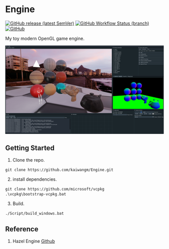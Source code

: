 # Engine

[![GitHub release (latest SemVer)](https://img.shields.io/github/v/release/kaiwangm/Engine?style=flat-square)](https://github.com/kaiwangm/Engine/releases)
[![GitHub Workflow Status (branch)](https://img.shields.io/github/workflow/status/kaiwangm/Engine/Windows%20CI/main?style=flat-square)](https://github.com/kaiwangm/Engine/actions/workflows/Windows_CI.yml)
[![GitHub](https://img.shields.io/github/license/kaiwangm/Engine?style=flat-square)](https://github.com/kaiwangm/Engine/blob/main/LICENSE)

My toy modern OpenGL game engine.

![](https://raw.githubusercontent.com/kaiwangm/Engine/main/Assert/GBuffer.png)

## Getting Started

1. Clone the repo.

```
git clone https://github.com/kaiwangm/Engine.git
```

2. install dependencies.

```
git clone https://github.com/microsoft/vcpkg
.\vcpkg\bootstrap-vcpkg.bat
```

3. Build.

```
./Script/build_windows.bat
```

## Reference

1. Hazel Engine [Github](https://github.com/TheCherno/Hazel)













































